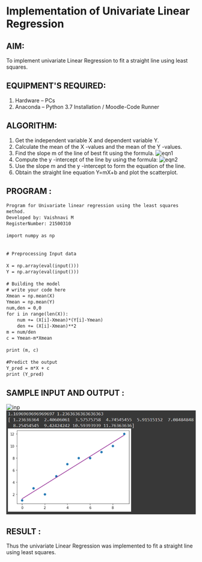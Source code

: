 # Implementation of Univariate Linear Regression
## AIM:
To implement univariate Linear Regression to fit a straight line using least squares.
## EQUIPMENT'S REQUIRED:
1.	Hardware – PCs
2.	Anaconda – Python 3.7 Installation / Moodle-Code Runner
## ALGORITHM:
1.	Get the independent variable X and dependent variable Y.
2.	Calculate the mean of the X -values and the mean of the Y -values.
3.	Find the slope m of the line of best fit using the formula.
 ![eqn1](./eq1.jpg)
4.	Compute the y -intercept of the line by using the formula:
![eqn2](./eq2.jpg)  
5.	Use the slope m and the y -intercept to form the equation of the line.
6.	Obtain the straight line equation Y=mX+b and plot the scatterplot.
## PROGRAM :
``` 
Program for Univariate linear regression using the least squares method.
Developed by: Vaishnavi M
RegisterNumber: 21500310

import numpy as np


# Preprocessing Input data

X = np.array(eval(input()))
Y = np.array(eval(input()))

# Building the model
# write your code here
Xmean = np.mean(X)
Ymean = np.mean(Y)
num,den = 0,0
for i in range(len(X)):
    num += (X[i]-Xmean)*(Y[i]-Ymean)
    den += (X[i]-Xmean)**2
m = num/den
c = Ymean-m*Xmean
    
print (m, c)

#Predict the output
Y_pred = m*X + c
print (Y_pred)
```
## SAMPLE INPUT AND OUTPUT :

![inp](./input.jpg)
![output](./output.png)

## RESULT :
Thus the univariate Linear Regression was implemented to fit a straight line using least squares.
